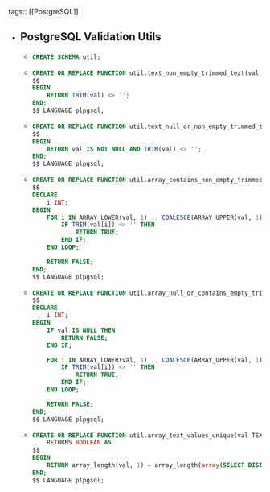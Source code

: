 tags:: [[PostgreSQL]]

- ## PostgreSQL Validation Utils
	- ```sql
	  CREATE SCHEMA util;
	  ```
	- ```sql
	  CREATE OR REPLACE FUNCTION util.text_non_empty_trimmed_text(val TEXT) RETURNS BOOLEAN AS
	  $$
	  BEGIN
	      RETURN TRIM(val) <> '';
	  END;
	  $$ LANGUAGE plpgsql;
	  ```
	- ```sql
	  CREATE OR REPLACE FUNCTION util.text_null_or_non_empty_trimmed_text(val TEXT) RETURNS BOOLEAN AS
	  $$
	  BEGIN
	      RETURN val IS NOT NULL AND TRIM(val) <> '';
	  END;
	  $$ LANGUAGE plpgsql;
	  ```
	- ```sql
	  CREATE OR REPLACE FUNCTION util.array_contains_non_empty_trimmed_text(val TEXT[]) RETURNS BOOLEAN AS
	  $$
	  DECLARE
	      i INT;
	  BEGIN
	      FOR i IN ARRAY_LOWER(val, 1) .. COALESCE(ARRAY_UPPER(val, 1), 0) LOOP
	          IF TRIM(val[i]) <> '' THEN
	              RETURN TRUE;
	          END IF;
	      END LOOP;
	  
	      RETURN FALSE;
	  END;
	  $$ LANGUAGE plpgsql;
	  ```
	- ```sql
	  CREATE OR REPLACE FUNCTION util.array_null_or_contains_empty_trimmed_text(val TEXT[]) RETURNS BOOLEAN AS
	  $$
	  DECLARE
	      i INT;
	  BEGIN
	      IF val IS NULL THEN
	          RETURN FALSE;
	      END IF;
	  
	      FOR i IN ARRAY_LOWER(val, 1) .. COALESCE(ARRAY_UPPER(val, 1), 0) LOOP
	          IF TRIM(val[i]) <> '' THEN
	              RETURN TRUE;
	          END IF;
	      END LOOP;
	  
	      RETURN FALSE;
	  END;
	  $$ LANGUAGE plpgsql;
	  ```
	- ```sql
	  CREATE OR REPLACE FUNCTION util.array_text_values_unique(val TEXT[])
	      RETURNS BOOLEAN AS
	  $$
	  BEGIN
	      RETURN array_length(val, 1) = array_length(array(SELECT DISTINCT unnest(val)), 1);
	  END;
	  $$ LANGUAGE plpgsql;
	  ```